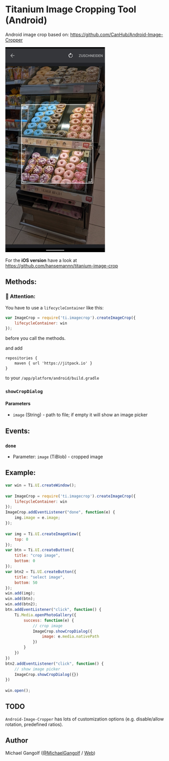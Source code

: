 # Titanium Image Cropping Tool (Android)

Android image crop based on: https://github.com/CanHub/Android-Image-Cropper

<img src="assets/screenshot.jpg"/>

For the <b>iOS version</b> have a look at https://github.com/hansemannn/titanium-image-crop

## Methods:

### 📢 Attention:
You have to use a `lifecycleContainer` like this:
```javascript
var ImageCrop = require('ti.imagecrop').createImageCrop({
	lifecycleContainer: win
});
```
before you call the methods.

and add
```
repositories {
	maven { url 'https://jitpack.io' }
}
```
to your `/app/platform/android/build.gradle`

### `showCropDialog`

#### Parameters

- `image` (String) - path to file; if empty it will show an image picker


## Events:

### `done`
- Parameter: `image` (TiBlob) - cropped image

## Example:

```javascript
var win = Ti.UI.createWindow();

var ImageCrop = require('ti.imagecrop').createImageCrop({
	lifecycleContainer: win
});
ImageCrop.addEventListener("done", function(e) {
	img.image = e.image;
});

var img = Ti.UI.createImageView({
	top: 0
});
var btn = Ti.UI.createButton({
	title: "crop image",
	bottom: 0
});
var btn2 = Ti.UI.createButton({
	title: "select image",
	bottom: 50
});
win.add(img);
win.add(btn);
win.add(btn2);
btn.addEventListener("click", function() {
	Ti.Media.openPhotoGallery({
		success: function(e) {
			// crop image
			ImageCrop.showCropDialog({
				image: e.media.nativePath
			})
		}
	})
})
btn2.addEventListener("click", function() {
    // show image picker
	ImageCrop.showCropDialog({})
})

win.open();
```

## TODO

`Android-Image-Cropper` has lots of customization options (e.g. disable/allow rotation, predefined ratios).

## Author
Michael Gangolf (<a href="https://github.com/m1ga">@MichaelGangolf</a> / <a href="https://www.migaweb.de">Web</a>)
